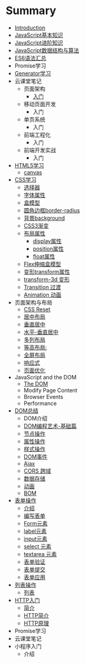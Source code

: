 # Summary

* [Introduction](README.md)
* [JavaScript基本知识](chapter1.md)
* [JavaScript进阶知识](javascriptjin-jie-zhi-shi.md)
* [JavaScript数据结构与算法](javascriptshu-ju-jie-gou-yu-suan-fa.md)
* [ES6语法汇总](es6yu-fa-hui-zong.md)
* Promise学习
* [Generator学习](generatorxue-xi.md)
* 云课堂笔记
  * 页面架构
    * [入门](ru-men.md)
  * 移动页面开发
    * 入门
  * 单页系统
    * 入门
  * 前端工程化
    * 入门
  * 前端开发实战
    * 入门
* [HTML5学习](html5xue-xi.md)
  * [canvas](html5xue-xi/canvas.md)
* [CSS学习](cssxue-xi.md)
  * [选择器](cssxue-xi/xuan-ze-qi.md)
  * [字体属性](cssxue-xi/zi-ti-shu-xing.md)
  * [盒模型](cssxue-xi/he-mo-xing.md)
  * [圆角边框border-radius](cssxue-xi/yuan-jiao-bian-kuang-border-radius.md)
  * [背景background](cssxue-xi/bei-jing-background.md)
  * [CSS3渐变](cssxue-xi/css3jian-bian.md)
  * [布局属性](cssxue-xi/bu-ju-shu-xing.md)
    * [display属性](cssxue-xi/bu-ju-shu-xing/displayshu-xing.md)
    * [position属性](cssxue-xi/bu-ju-shu-xing/positionshu-xing.md)
    * [float属性](cssxue-xi/bu-ju-shu-xing/floatshu-xing.md)
  * [Flex伸缩盒模型](cssxue-xi/flexshen-suo-he-mo-xing.md)
  * [变形transform属性](cssxue-xi/bian-xing-transform-shu-xing.md)
  * [transform-3d 变形](cssxue-xi/transform-3d-bian-xing.md)
  * [Transition 过渡](cssxue-xi/guo-du-transition-shu-xing.md)
  * [Animation 动画](cssxue-xi/animation-dong-hua.md)
* 页面架构与布局
  * [CSS Reset](css-reset.md)
  * [居中布局](ju-zhong-bu-ju.md)
  * [垂直居中](chui-zhi-ju-zhong.md)
  * [水平-垂直居中](shui-5e73-chui-zhi-ju-zhong.md)
  * [多列布局](duo-lie-bu-ju.md)
  * [等高布局:](deng-gao-bu-5c403a.md)
  * [全屏布局](quan-ping-bu-ju.md)
  * [响应式](ye-mian-you-hua.md)
  * [页面优化](xiang-ying-shi-bu-ju.md)
* JavaScript and the DOM
  * [The DOM](the-dom.md)
  * Modify Page Content
  * Browser Events
  * Performance
* [DOM总结](domzong-jie.md)
  * DOM介绍
  * [DOM编程艺术-基础篇](dombian-cheng-yi-672f-ji-chu-pian.md)
  * [节点操作](jie-dian-cao-zuo.md)
  * [属性操作](shu-xing-cao-zuo.md)
  * [样式操作](yang-shi-cao-zuo.md)
  * [DOM事件](domshi-jian.md)
  * [Ajax](ajax.md)
  * [CORS 跨域](cors-kua-yu.md)
  * [数据存储](shu-ju-cun-chu.md)
  * [动画](dong-hua.md)
  * [BOM](bom.md)
* [表单操作](biao-dan-cao-zuo.md)
  * [介绍](biao-dan-cao-zuo/jie-shao.md)
  * [编写表单](biao-dan-cao-zuo/1gou-jian-biao-dan.md)
  * [Form元素](biao-dan-cao-zuo/formyuan-su.md)
  * [label元素](biao-dan-cao-zuo/labelyuan-su.md)
  * [input元素](biao-dan-cao-zuo/inputyuan-su.md)
  * [select 元素](biao-dan-cao-zuo/select-yuan-su.md)
  * [textarea 元素](biao-dan-cao-zuo/textarea-yuan-su.md)
  * [表单验证](biao-dan-cao-zuo/biao-dan-yan-zheng.md)
  * [表单提交](biao-dan-cao-zuo/biao-dan-ti-jiao.md)
  * [表单应用](biao-dan-cao-zuo/biao-dan-ying-yong.md)
* [列表操作](lie-biao-cao-zuo.md)
  * [列表](lie-biao-cao-zuo/lie-biao.md)
* [HTTP入门](httpru-men.md)
  * [简介](jian-jie.md)
  * [HTTP简介](httpru-men/httpjian-jie.md)
  * [HTTP原理](httpru-men/httpyuan-li.md)
* Promise学习
* 云课堂笔记
* 小程序入门
  * 介绍

